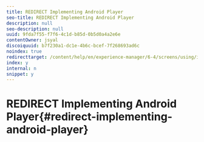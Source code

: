 ```yaml
---
title: REDIRECT Implementing Android Player
seo-title: REDIRECT Implementing Android Player
description: null
seo-description: null
uuid: 9fda7f55-f7f6-4c1d-b85d-0b5d0a4a2e6e
contentOwner: jsyal
discoiquuid: b7f230a1-dc1e-4b6c-bcef-7f268693ad6c
noindex: true
redirecttarget: /content/help/en/experience-manager/6-4/screens/using/implementing-android-player
index: y
internal: n
snippet: y
---
```


# REDIRECT Implementing Android Player{#redirect-implementing-android-player}

